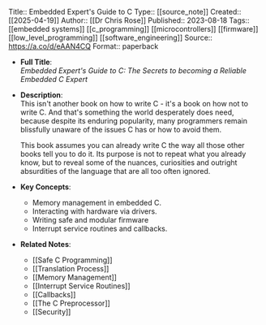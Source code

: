 Title:: Embedded Expert's Guide to C
Type:: [[source_note]]
Created:: [[2025-04-19]]
Author:: [[Dr Chris Rose]]
Published:: 2023-08-18
Tags:: [[embedded systems]] [[c_programming]] [[microcontrollers]] [[firmware]] [[low_level_programming]] [[software_engineering]]
Source:: https://a.co/d/eAAN4CQ
Format:: paperback

- **Full Title**:  
  *Embedded Expert's Guide to C: The Secrets to becoming a Reliable Embedded C Expert*
- **Description**:  
  This isn't another book on how to write C - it's a book on how not to write C. And that's something the world desperately does need, because despite its enduring popularity, many programmers remain blissfully unaware of the issues C has or how to avoid them.
  
  This book assumes you can already write C the way all those other books tell you to do it. Its purpose is not to repeat what you already know, but to reveal some of the nuances, curiosities and outright absurdities of the language that are all too often ignored.
- **Key Concepts**:
	- Memory management in embedded C.
	- Interacting with hardware via drivers.
	- Writing safe and modular firmware
	- Interrupt service routines and callbacks.
- **Related Notes**:
	- [[Safe C Programming]]
	- [[Translation Process]]
	- [[Memory Management]]
	- [[Interrupt Service Routines]]
	- [[Callbacks]]
	- [[The C Preprocessor]]
	- [[Security]]